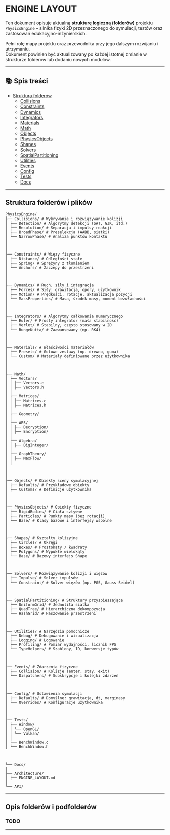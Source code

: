 ﻿# ENGINE LAYOUT

Ten dokument opisuje aktualną **strukturę logiczną (folderów)** projektu `PhysicsEngine` – silnika fizyki 2D przeznaczonego do symulacji, testów oraz zastosowań edukacyjno-inżynierskich.

Pełni rolę mapy projektu oraz przewodnika przy jego dalszym rozwijaniu i utrzymaniu.  
Dokument powinien być aktualizowany po każdej istotnej zmianie w strukturze folderów lub dodaniu nowych modułów.

---

## 📚 Spis treści

- [Struktura folderów](#struktura-folderów)
  - [Collisions](#collisions)
  - [Constraints](#constraints)
  - [Dynamics](#dynamics)
  - [Integrators](#integrators)
  - [Materials](#materials)
  - [Math](#math)
  - [Objects](#objects)
  - [PhysicsObjects](#physicsobjects)
  - [Shapes](#shapes)
  - [Solvers](#solvers)
  - [SpatialPartitioning](#spatialpartitioning)
  - [Utilities](#utilities)
  - [Events](#events)
  - [Config](#config)
  - [Tests](#tests)
  - [Docs](#docs)

---

## Struktura folderów i plików

```
PhysicsEngine/
├── Collisions/ # Wykrywanie i rozwiązywanie kolizji
│ ├── Detection/ # Algorytmy detekcji (SAT, GJK, itd.)
│ ├── Resolution/ # Separacja i impulsy reakcji
│ ├── BroadPhase/ # Preselekcja (AABB, siatki)
│ └── NarrowPhase/ # Analiza punktów kontaktu
│
│
│
├── Constraints/ # Więzy fizyczne
│ ├── Distance/ # Odległości stałe
│ ├── Spring/ # Sprężyny z tłumieniem
│ └── Anchors/ # Zaczepy do przestrzeni
│
│
│
├── Dynamics/ # Ruch, siły i integracja
│ ├── Forces/ # Siły: grawitacja, opory, użytkownik
│ ├── Motion/ # Prędkości, rotacje, aktualizacja pozycji
│ └── MassProperties/ # Masa, środek masy, moment bezwładności
│
│
│
├── Integrators/ # Algorytmy całkowania numerycznego
│ ├── Euler/ # Prosty integrator (mała stabilność)
│ ├── Verlet/ # Stabilny, często stosowany w 2D
│ └── RungeKutta/ # Zaawansowany (np. RK4)
│
│
│
├── Materials/ # Właściwości materiałów
│ ├── Presets/ # Gotowe zestawy (np. drewno, guma)
│ └── Custom/ # Materiały definiowane przez użytkownika
│
│
│
├── Math/
│ ├── Vectors/
│ │ ├── Vectors.c
│ │ ├── Vectors.h
│ │
│ ├── Matrices/
│ │ ├── Matrices.c
│ │ ├── Matrices.h
│ │
│ ├── Geometry/
│ │
│ ├── AES/
│ │ ├── Decryption/
│ │ ├── Encryption/
│ │
│ ├── Algebra/
│ │ ├── BigInteger/
│ │
│ ├── GraphTheory/
│ │ ├── MaxFlow/
│ │
│ 
│ 
│ 
├── Objects/ # Obiekty sceny symulacyjnej
│ ├── Defaults/ # Przykładowe obiekty
│ ├── Customs/ # Definicje użytkownika
│ 
│ 
│
├── PhysicsObjects/ # Obiekty fizyczne
│ ├── RigidBodies/ # Ciała sztywne
│ ├── Particles/ # Punkty masy (bez rotacji)
│ └── Base/ # Klasy bazowe i interfejsy wspólne
│
│
│
├── Shapes/ # Kształty kolizyjne
│ ├── Circles/ # Okręgi
│ ├── Boxes/ # Prostokąty / kwadraty
│ ├── Polygons/ # Wypukłe wielokąty
│ └── Base/ # Bazowy interfejs Shape
│
│
│
├── Solvers/ # Rozwiązywanie kolizji i więzów
│ ├── Impulse/ # Solver impulsów
│ └── Constraint/ # Solver więzów (np. PGS, Gauss-Seidel)
│
│
│
├── SpatialPartitioning/ # Struktury przyspieszające
│ ├── UniformGrid/ # Jednolita siatka
│ ├── QuadTree/ # Hierarchiczna dekompozycja
│ └── HashGrid/ # Haszowanie przestrzeni
│
│
│
├── Utilities/ # Narzędzia pomocnicze
│ ├── Debug/ # Debugowanie i wizualizacja
│ ├── Logging/ # Logowanie
│ ├── Profiling/ # Pomiar wydajności, licznik FPS
│ └── TypeHelpers/ # Szablony, ID, konwersje typów
│
│
│
├── Events/ # Zdarzenia fizyczne
│ ├── Collision/ # Kolizje (enter, stay, exit)
│ └── Dispatchers/ # Subskrypcje i kolejki zdarzeń
│
│
│
├── Config/ # Ustawienia symulacji
│ ├── Defaults/ # Domyślne: grawitacja, dt, marginesy
│ └── Overrides/ # Konfiguracje użytkownika
│
│
│
├── Tests/
│ ├── Window/
│ │ └── OpenGL/
│ │ └── Vulkan/
│ │
│ └── BenchWindow.c
│ └── BenchWindow.h



└── Docs/
│
├── Architecture/
│ ├── ENGINE_LAYOUT.md
│
└── API/

```
---

## Opis folderów i podfolderów

### TODO

---